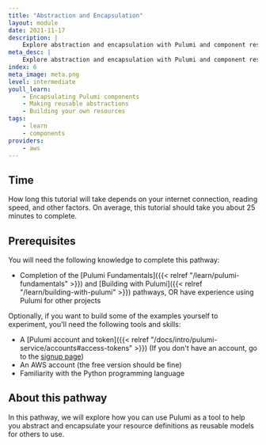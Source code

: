 ```yaml
---
title: "Abstraction and Encapsulation"
layout: module
date: 2021-11-17
description: |
    Explore abstraction and encapsulation with Pulumi and component resources.
meta_desc: |
    Explore abstraction and encapsulation with Pulumi and component resources.
index: 6
meta_image: meta.png
level: intermediate
youll_learn:
    - Encapsulating Pulumi components
    - Making reusable abstractions
    - Building your own resources
tags:
    - learn
    - components
providers:
    - aws
---
```


## Time

How long this tutorial will take depends on your internet connection, reading speed, and other factors. On average, this tutorial should take you about 25 minutes to complete.

## Prerequisites

You will need the following knowledge to complete this pathway:

- Completion of the [Pulumi Fundamentals]({{< relref "/learn/pulumi-fundamentals" >}}) and [Building with Pulumi]({{< relref "/learn/building-with-pulumi" >}}) pathways, OR have experience using Pulumi for other projects

Optionally, if you want to build some of the examples yourself to experiment, you'll need the following tools and skills:

- A [Pulumi account and token]({{< relref "/docs/intro/pulumi-service/accounts#access-tokens" >}}) (If you don't have an account, go to the [signup page](https://app.pulumi.com/signup))
- An AWS account (the free version should be fine)
- Familiarity with the Python programming language

## About this pathway

In this pathway, we will explore how you can use Pulumi as a tool to help you abstract and encapsulate your resource definitions as reusable models for others to use.
